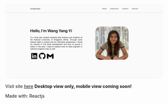 ![](portfolio-homepage.png)

Visit site [here](https://wang-yangyi.github.io/)
**Desktop view only, mobile view coming soon!**

Made with: Reactjs
